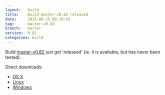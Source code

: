 ```yaml
---
layout:   build
title:    Build master-v0.82 released
date:     2015-08-25 00:19:42
tag:      master-v0.82
branch:   master
version:  0.82
categories: build
---
```

Build [master-v0.82][github-release] just got 'released' (ie. it is available, but has never been tested).

Direct downloads:

  - [OS X][osx-download]
  - [Linux][linux-download]
  - [Windows][windows-download]

[osx-download]: https://github.com/cor/LD33/releases/download/master-v0.82/osx_master-v0.82.zip
[linux-download]: https://github.com/cor/LD33/releases/download/master-v0.82/linux_master-v0.82.zip
[windows-download]: https://github.com/cor/LD33/releases/download/master-v0.82/windows_master-v0.82.zip
[github-release]: https://github.com/cor/LD33/releases/tag/master-v0.82
